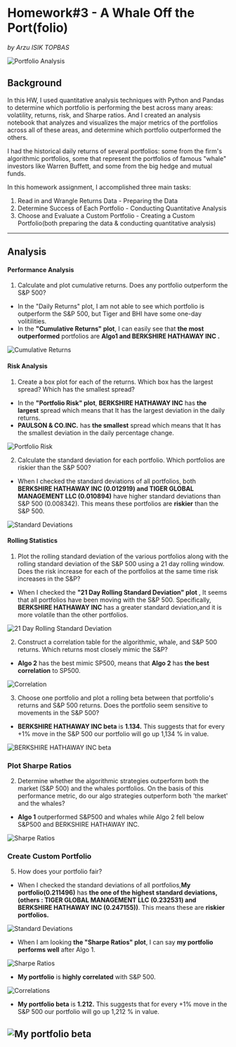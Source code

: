 # Homework#3 - A Whale Off the Port(folio)
   *by Arzu ISIK TOPBAS*

![Portfolio Analysis](https://s3.amazonaws.com/static-assets.m1finance.com/wp-content/uploads/2019/04/16201340/investment-portfolio-01.jpg)

## Background

In this HW, I used quantitative analysis techniques with Python and Pandas to determine which portfolio is performing the best across many areas: volatility, returns, risk, and Sharpe ratios. And I created an analysis notebook that analyzes and visualizes the major metrics of the portfolios across all of these areas, and determine which portfolio outperformed the others.

I had the historical daily returns of several portfolios: some from the firm's algorithmic portfolios, some that represent the portfolios of famous "whale" investors like Warren Buffett, and some from the big hedge and mutual funds. 

In this homework assignment, I accomplished three main tasks:

1. Read in and Wrangle Returns Data - Preparing the Data
2. Determine Success of Each Portfolio - Conducting Quantitative Analysis
3. Choose and Evaluate a Custom Portfolio - Creating a Custom Portfolio(both preparing the data & conducting quantitative analysis)

---
## Analysis

#### Performance Analysis

1. Calculate and plot cumulative returns. Does any portfolio outperform the S&P 500?
* In the "Daily Returns" plot, I am not able to see which portfolio is outperform the S&P 500, but Tiger and BHI have some one-day volitilities. 
* In the **"Cumulative Returns" plot**, I can easily see that **the most outperformed** portfolios are **Algo1 and BERKSHIRE HATHAWAY INC .**

![Cumulative Returns](https://github.com/arzuisiktopbas/python-homework/blob/main/Homework%233/Images/HW3-Cumulative%20Returns.png)

#### Risk Analysis

1. Create a box plot for each of the returns. Which box has the largest spread? Which has the smallest spread?
* In the **"Portfolio Risk" plot**, **BERKSHIRE HATHAWAY INC** has **the largest** spread which means that It has the largest deviation in the daily returns.
* **PAULSON & CO.INC.** has **the smallest** spread which means that It has the smallest deviation in the daily percentage change.

![Portfolio Risk](https://github.com/arzuisiktopbas/python-homework/blob/main/Homework%233/Images/HW3-Portfolio%20Risk.png)

2. Calculate the standard deviation for each portfolio. Which portfolios are riskier than the S&P 500?
* When I checked the standard deviations of all portfolios, both **BERKSHIRE HATHAWAY INC (0.012919) and TIGER GLOBAL MANAGEMENT LLC (0.010894)** have higher standard deviations than S&P 500 (0.008342). This means these portfolios are **riskier** than the S&P 500.

![Standard Deviations](https://github.com/arzuisiktopbas/python-homework/blob/main/Homework%233/Images/HW3-Standard%20deviations.png)

#### Rolling Statistics

1. Plot the rolling standard deviation of the various portfolios along with the rolling standard deviation of the S&P 500 using a 21 day rolling window. Does the risk increase for each of the portfolios at the same time risk increases in the S&P?
 * When I checked the **"21 Day Rolling Standard Deviation" plot** , It seems that all portfolios have been moving with the S&P 500. Specifically, **BERKSHIRE HATHAWAY INC** has a greater standard deviation,and it is more volatile than the other portfolios.
 
 ![21 Day Rolling Standard Deviation](https://github.com/arzuisiktopbas/python-homework/blob/main/Homework%233/Images/HW3-21%20Day%20Rolling%20St%20dev.png)

2. Construct a correlation table for the algorithmic, whale, and S&P 500 returns. Which returns most closely mimic the S&P?
 * **Algo 2** has the best mimic SP500, means that **Algo 2** has **the best correlation** to SP500.
 
 ![Correlation](https://github.com/arzuisiktopbas/python-homework/blob/main/Homework%233/Images/HW3-Correlation.png)
 
3. Choose one portfolio and plot a rolling beta between that portfolio's returns and S&P 500 returns. Does the portfolio seem sensitive to movements in the S&P 500?
* **BERKSHIRE HATHAWAY INC beta** is **1.134.** This suggests that for every +1% move in the S&P 500 our portfolio will go up 1,134 % in value.

 ![BERKSHIRE HATHAWAY INC beta](https://github.com/arzuisiktopbas/python-homework/blob/main/Homework%233/Images/HW3-BHI%20Beta.png)


### Plot Sharpe Ratios

2. Determine whether the algorithmic strategies outperform both the market (S&P 500) and the whales portfolios.
On the basis of this performance metric, do our algo strategies outperform both 'the market' and the whales? 
* **Algo 1** outperformed S&P500 and whales while Algo 2 fell below S&P500  and BERKSHIRE HATHAWAY INC.

 ![Sharpe Ratios](https://github.com/arzuisiktopbas/python-homework/blob/main/Homework%233/Images/HW3-Sharpe%20Ratios.png)
 
### Create Custom Portfolio

5. How does your portfolio fair?

* When I checked the standard deviations of all portfolios,**My portfolio(0.211496)** has **the one of the highest standard deviations,(others : TIGER GLOBAL MANAGEMENT LLC (0.232531) and BERKSHIRE HATHAWAY INC (0.247155))**. This means these  are **riskier portfolios.** 

![Standard Deviations](https://github.com/arzuisiktopbas/python-homework/blob/main/Homework%233/Images/HW3-%20Annualized%20My%20portfolio%20sta%20dev.png)

* When I am looking **the "Sharpe Ratios" plot**, I can say **my portfolio performs well** after Algo 1.

![Sharpe Ratios](https://github.com/arzuisiktopbas/python-homework/blob/main/Homework%233/Images/HW3-%20My%20portfolio%20Sharpe%20Ratios.png)

* **My portfolio** is **highly correlated** with S&P 500.

![Correlations](https://github.com/arzuisiktopbas/python-homework/blob/main/Homework%233/Images/HW3-My%20portfolio%20Corr.png)

* **My portfolio beta** is **1.212.** This suggests that for every +1% move in the S&P 500 our portfolio will go up 1,212 % in value.

![My portfolio beta](https://github.com/arzuisiktopbas/python-homework/blob/main/Homework%233/Images/HW3-%20My%20port%20Beta.png)
---
